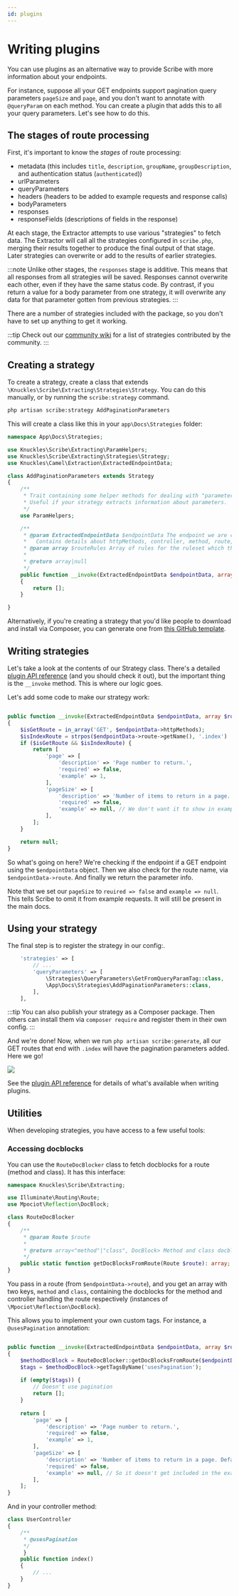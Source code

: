 ```yaml
---
id: plugins
---
```


# Writing plugins
You can use plugins as an alternative way to provide Scribe with more information about your endpoints.

For instance, suppose all your GET endpoints support pagination query parameters `pageSize` and `page`, and you don't want to annotate with `@queryParam` on each method. You can create a plugin that adds this to all your query parameters. Let's see how to do this.

## The stages of route processing
First, it's important to know the _stages_ of route processing:
- metadata (this includes `title`, `description`, `groupName`, `groupDescription`, and authentication status (`authenticated`))
- urlParameters
- queryParameters
- headers (headers to be added to example requests and response calls)
- bodyParameters
- responses
- responseFields (descriptions of fields in the response)

At each stage, the Extractor attempts to use various "strategies" to fetch data. The Extractor will call all the strategies configured in `scribe.php`, merging their results together to produce the final output of that stage. Later strategies can overwrite or add to the results of earlier strategies.

:::note
Unlike other stages, the `responses` stage is additive. This means that all responses from all strategies will be saved. Responses cannot overwrite each other, even if they have the same status code. By contrast, if you return a value for a body parameter from one strategy, it will overwrite any data for that parameter gotten from previous strategies.
:::

There are a number of strategies included with the package, so you don't have to set up anything to get it working.


:::tip
Check out our [community wiki](https://github.com/knuckleswtf/scribe/wiki) for a list of strategies contributed by the community.
:::

## Creating a strategy
To create a strategy, create a class that extends `\Knuckles\Scribe\Extracting\Strategies\Strategy`. You can do this manually, or by running the `scribe:strategy` command. 

```bash
php artisan scribe:strategy AddPaginationParameters
```

This will create a class like this in your `app\Docs\Strategies` folder:

```php title="app\Docs\Strategies\AddPaginationParameters.php"
namespace App\Docs\Strategies;

use Knuckles\Scribe\Extracting\ParamHelpers;
use Knuckles\Scribe\Extracting\Strategies\Strategy;
use Knuckles\Camel\Extraction\ExtractedEndpointData;

class AddPaginationParameters extends Strategy
{
    /**
     * Trait containing some helper methods for dealing with "parameters".
     * Useful if your strategy extracts information about parameters.
     */
    use ParamHelpers;

    /**
     * @param ExtractedEndpointData $endpointData The endpoint we are currently processing.
     *   Contains details about httpMethods, controller, method, route, url, etc, as well as already extracted data.
     * @param array $routeRules Array of rules for the ruleset which this route belongs to.
     *
     * @return array|null
     */
    public function __invoke(ExtractedEndpointData $endpointData, array $routeRules = []): ?array
    {
        return [];
    }

}
```

Alternatively, if you're creating a strategy that you'd like people to download and install via Composer, you can generate one from [this GitHub template](https://github.com/knuckleswtf/scribe-plugin-template).

## Writing strategies
Let's take a look at the contents of our Strategy class. There's a detailed [plugin API reference](../reference/plugin-api) (and you should check it out), but the important thing is the `__invoke` method. This is where our logic goes.

Let's add some code to make our strategy work:

```php title="app\Docs\Strategies\AddPaginationParameters.php"

public function __invoke(ExtractedEndpointData $endpointData, array $routeRules = []): ?array
{
    $isGetRoute = in_array('GET', $endpointData->httpMethods);
    $isIndexRoute = strpos($endpointData->route->getName(), '.index') !== false;
    if ($isGetRoute && $isIndexRoute) {
        return [
            'page' => [
                'description' => 'Page number to return.',
                'required' => false,
                'example' => 1,
            ],
            'pageSize' => [
                'description' => 'Number of items to return in a page. Defaults to 10.',
                'required' => false,
                'example' => null, // We don't want it to show in examples
            ],
        ];
    }

    return null;
}
```

So what's going on here? We're checking if the endpoint if a GET endpoint using the `$endpointData` object. Then we also check for the route name, via `$endpointData->route`. And finally we return the parameter info.

Note that we set our `pageSize` to `reuired => false` and `example => null`. This tells Scribe to omit it from example requests. It will still be present in the main docs.

## Using your strategy
The final step is to register the strategy in our config:.

```php {5} title="config/scribe.php"
    'strategies' => [
        // ...
        'queryParameters' => [
            \Strategies\QueryParameters\GetFromQueryParamTag::class,
            \App\Docs\Strategies\AddPaginationParameters::class,
        ],
    ],
```

:::tip
You can also publish your strategy as a Composer package. Then others can install them via `composer require` and register them in their own config. 
:::

And we're done! Now, when we run `php artisan scribe:generate`, all our GET routes that end with `.index` will have the pagination parameters added. Here we go!

![](/img/screenshots/plugins.png)

See the [plugin API reference](../reference/plugin-api) for details of what's available when writing plugins.

## Utilities
When developing strategies, you have access to a few useful tools:

### Accessing docblocks
You can use the `RouteDocBlocker` class to fetch docblocks for a route (method and class). It has this interface:

```php
namespace Knuckles\Scribe\Extracting;

use Illuminate\Routing\Route;
use Mpociot\Reflection\DocBlock;

class RouteDocBlocker
{
    /**
     * @param Route $route
     *
     * @return array<"method"|"class", DocBlock> Method and class docblocks
     */
    public static function getDocBlocksFromRoute(Route $route): array;
}
```

You pass in a route (from `$endpointData->route`), and you get an array with two keys, `method` and `class`, containing the docblocks for the method and controller handling the route respectively (instances of `\Mpociot\Reflection\DocBlock`).

This allows you to implement your own custom tags. For instance, a `@usesPagination` annotation:

```php

public function __invoke(ExtractedEndpointData $endpointData, array $routeRules = []): ?array
{
    $methodDocBlock = RouteDocBlocker::getDocBlocksFromRoute($endpointData->route)['method'];
    $tags = $methodDocBlock->getTagsByName('usesPagination');
    
    if (empty($tags)) {
        // Doesn't use pagination
        return [];
    }
    
    return [
        'page' => [
            'description' => 'Page number to return.',
            'required' => false,
            'example' => 1,
        ],
        'pageSize' => [
            'description' => 'Number of items to return in a page. Defaults to 10.',
            'required' => false,
            'example' => null, // So it doesn't get included in the examples
        ],
    ];
}
```

And in your controller method:

```php
class UserController
{
    /**
     * @usesPagination
     */
     }
    public function index()
    {
        // ...
    }
}
```
